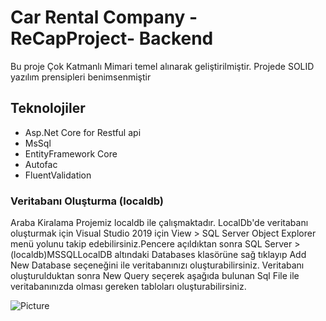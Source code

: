 #  Car Rental Company - ReCapProject- Backend


Bu proje Çok Katmanlı Mimari temel alınarak geliştirilmiştir. Projede SOLID yazılım prensipleri benimsenmiştir

## Teknolojiler

* Asp.Net Core for Restful api
* MsSql
* EntityFramework Core
* Autofac
* FluentValidation



### Veritabanı Oluşturma (localdb)
Araba Kiralama Projemiz localdb ile çalışmaktadır. LocalDb'de veritabanı oluşturmak için Visual Studio 2019 için View > SQL Server Object Explorer menü yolunu takip edebilirsiniz.Pencere açıldıktan sonra SQL Server > (localdb)MSSQLLocalDB altındaki Databases klasörüne sağ tıklayıp Add New Database seçeneğini ile veritabanınızı oluşturabilirsiniz. Veritabanı oluşturulduktan sonra New Query seçerek aşağıda bulunan Sql File ile veritabanınızda olması gereken tabloları oluşturabilirsiniz.

![ Picture](C:\Users\Asus\Desktop)











